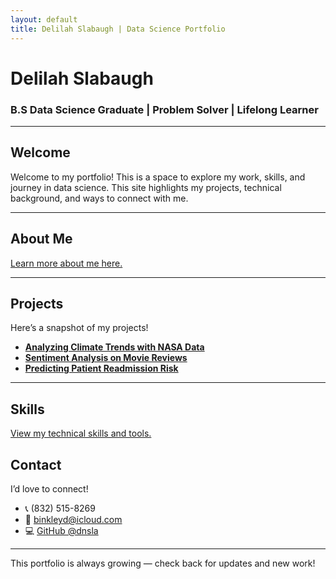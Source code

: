 ```yaml
---
layout: default
title: Delilah Slabaugh | Data Science Portfolio
---
```

<link rel="stylesheet" href="style.css">

<div class="intro">
  <h1>Delilah Slabaugh</h1>
  <h3> B.S Data Science Graduate | Problem Solver | Lifelong Learner</h3>
</div>

---

## Welcome

Welcome to my portfolio! This is a space to explore my work, skills, and journey in data science. This site highlights my projects, technical background, and ways to connect with me.

---

## About Me

[Learn more about me here.](about.md)

---

## Projects

Here’s a snapshot of my projects!
- **[Analyzing Climate Trends with NASA Data](projects/nasa-climate.md)**
- **[Sentiment Analysis on Movie Reviews](projects/movie-sentiment.md)**
- **[Predicting Patient Readmission Risk](projects/readmission-risk.md)**

---

## Skills

[View my technical skills and tools.](skills.md)


## Contact

I’d love to connect!
- 📞 (832) 515-8269
- 📧 binkleyd@icloud.com
- 💻 [GitHub @dnsla](https://github.com/dnsla)

---

<div class="footer">
  <p>This portfolio is always growing — check back for updates and new work!</p>
</div>


